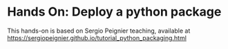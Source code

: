 # Hands On: Deploy a python package
This hands-on is based on Sergio Peignier teaching, available at https://sergiopeignier.github.io/tutorial_python_packaging.html
